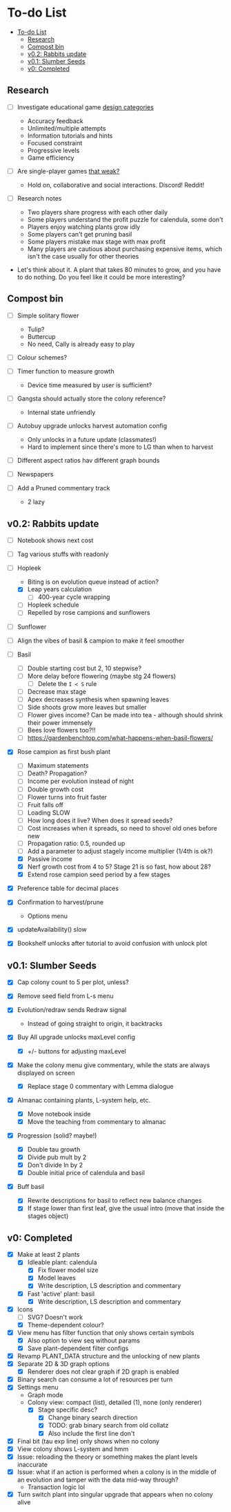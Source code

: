# To-do List

- [To-do List](#to-do-list)
  - [Research](#research)
  - [Compost bin](#compost-bin)
  - [v0.2: Rabbits update](#v02-rabbits-update)
  - [v0.1: Slumber Seeds](#v01-slumber-seeds)
  - [v0: Completed](#v0-completed)

## Research

- [ ] Investigate educational game [design categories](https://www.sciencedirect.com/science/article/abs/pii/S0747563218304771)
  - Accuracy feedback
  - Unlimited/multiple attempts
  - Information tutorials and hints
  - Focused constraint
  - Progressive levels
  - Game efficiency

- [ ] Are single-player games [that weak?](https://www.sciencedirect.com/science/article/abs/pii/S0360131522002214)
  - Hold on, collaborative and social interactions. Discord! Reddit!

- [ ] Research notes
  - Two players share progress with each other daily
  - Some players understand the profit puzzle for calendula, some don't
  - Players enjoy watching plants grow idly
  - Some players can't get pruning basil
  - Some players mistake max stage with max profit
  - Many players are cautious about purchasing expensive items, which isn't the 
  case usually for other theories

- Let's think about it. A plant that takes 80 minutes to grow, and you have to
do nothing. Do you feel like it could be more interesting?

## Compost bin

- [ ] Simple solitary flower
  - Tulip?
  - Buttercup
  - No need, Cally is already easy to play

- [ ] Colour schemes?
- [ ] Timer function to measure growth
  - Device time measured by user is sufficient?

- [ ] Gangsta should actually store the colony reference?
  - Internal state unfriendly

- [ ] Autobuy upgrade unlocks harvest automation config
  - Only unlocks in a future update (classmates!)
  - Hard to implement since there's more to LG than when to harvest

- [ ] Different aspect ratios hav different graph bounds

- [ ] Newspapers
- [ ] Add a Pruned commentary track
  - 2 lazy

## v0.2: Rabbits update

- [ ] Notebook shows next cost
- [ ] Tag various stuffs with readonly

- [ ] Hopleek
  - Biting is on evolution queue instead of action?
  - [x] Leap years calculation
    - [ ] 400-year cycle wrapping
  - [ ] Hopleek schedule
  - [ ] Repelled by rose campions and sunflowers
- [ ] Sunflower

- [ ] Align the vibes of basil & campion to make it feel smoother

- [ ] Basil
  - [ ] Double starting cost but 2, 10 stepwise?
  - [ ] More delay before flowering (maybe stg 24 flowers)
    - [ ] Delete the `I < S` rule
  - [ ] Decrease max stage
  - [ ] Apex decreases synthesis when spawning leaves
  - [ ] Side shoots grow more leaves but smaller
  - [ ] Flower gives income? Can be made into tea - although should shrink
  their power immensely
  - [ ] Bees love flowers too?!!
  - [ ] https://gardenbenchtop.com/what-happens-when-basil-flowers/

- [x] Rose campion as first bush plant
  - [ ] Maximum statements
  - [ ] Death? Propagation?
  - [ ] Income per evolution instead of night
  - [ ] Double growth cost
  - [ ] Flower turns into fruit faster
  - [ ] Fruit falls off
  - [ ] Loading SLOW
  - [ ] How long does it live? When does it spread seeds?
  - [ ] Cost increases when it spreads, so need to shovel old ones before new
  - [ ] Propagation ratio: 0.5, rounded up
  - [ ] Add a parameter to adjust stagely income multiplier (1/4th is ok?)
  - [x] Passive income
  - [x] Nerf growth cost from 4 to 5? Stage 21 is so fast, how about 28?
  - [x] Extend rose campion seed period by a few stages

- [x] Preference table for decimal places
- [x] Confirmation to harvest/prune
  - Options menu
- [x] updateAvailability() slow
- [x] Bookshelf unlocks after tutorial to avoid confusion with unlock plot

## v0.1: Slumber Seeds

- [x] Cap colony count to 5 per plot, unless?

- [x] Remove seed field from L-s menu

- [x] Evolution/redraw sends Redraw signal
  - Instead of going straight to origin, it backtracks

- [x] Buy All upgrade unlocks maxLevel config
  - [x] +/- buttons for adjusting maxLevel

- [x] Make the colony menu give commentary, while the stats are always
displayed on screen
  - [x] Replace stage 0 commentary with Lemma dialogue
- [x] Almanac containing plants, L-system help, etc.
  - [x] Move notebook inside
  - [x] Move the teaching from commentary to almanac

- [x] Progression (solid? maybe!)
  - [x] Double tau growth
  - [x] Divide pub mult by 2
  - [x] Don't divide ln by 2
  - [x] Double initial price of calendula and basil

- [x] Buff basil
  - [x] Rewrite descriptions for basil to reflect new balance changes
  - [x] If stage lower than first leaf, give the usual intro (move that inside
  the stages object)

## v0: Completed

- [x] Make at least 2 plants
  - [x] Idleable plant: calendula
    - [x] Fix flower model size
    - [x] Model leaves
    - [x] Write description, LS description and commentary
  - [x] Fast 'active' plant: basil
    - [x] Write description, LS description and commentary
- [x] Icons
  - [ ] SVG? Doesn't work
  - [x] Theme-dependent colour?
- [x] View menu has filter function that only shows certain symbols
  - [x] Also option to view seq without params
  - [x] Save plant-dependent filter configs
- [x] Revamp PLANT_DATA structure and the unlocking of new plants
- [x] Separate 2D & 3D graph options
  - [x] Renderer does not clear graph if 2D graph is enabled
- [x] Binary search can consume a lot of resources per turn
- [x] Settings menu
  - Graph mode
  - Colony view: compact (list), detailed (1), none (only renderer)
    - [x] Stage specific desc?
      - [x] Change binary search direction
      - [x] TODO: grab binary search from old collatz
      - [x] Also include the first line don't 
- [x] Final bit (tau exp line) only shows when no colony
- [x] View colony shows L-system and hmm
- [x] Issue: reloading the theory or something makes the plant levels inaccurate
- [x] Issue: what if an action is performed when a colony is in the middle of an
evolution and tamper with the data mid-way through?
  - Transaction logic lol
- [x] Turn switch plant into singular upgrade that appears when no colony alive
